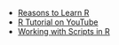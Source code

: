 * [Reasons to Learn R](http://www.youtube.com/watch?v=W2GZFeYGU3s)
* [R Tutorial on YouTube](https://www.youtube.com/playlist?list=PL69A9CCD816A5F3A5)
* [Working with Scripts in R](https://www.youtube.com/watch?v=qqz_D1vzS5M)
